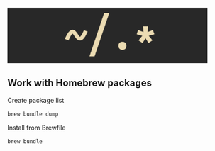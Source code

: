 ![dotfiles](.assets/logo.png)

## Work with Homebrew packages
Create package list
```sh
brew bundle dump
```

Install from Brewfile
```sh
brew bundle
